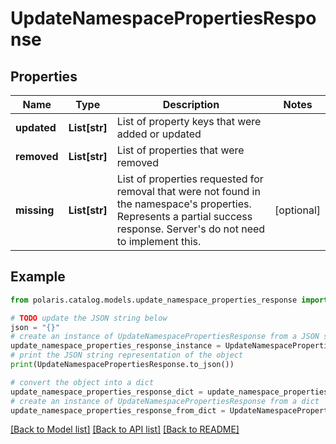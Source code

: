 <!--

 Copyright (c) 2024 Snowflake Computing Inc.
 
 Licensed under the Apache License, Version 2.0 (the "License");
 you may not use this file except in compliance with the License.
 You may obtain a copy of the License at
 
      http://www.apache.org/licenses/LICENSE-2.0
 
 Unless required by applicable law or agreed to in writing, software
 distributed under the License is distributed on an "AS IS" BASIS,
 WITHOUT WARRANTIES OR CONDITIONS OF ANY KIND, either express or implied.
 See the License for the specific language governing permissions and
 limitations under the License.

-->
# UpdateNamespacePropertiesResponse

## Properties

Name | Type | Description | Notes
------------ | ------------- | ------------- | -------------
**updated** | **List[str]** | List of property keys that were added or updated | 
**removed** | **List[str]** | List of properties that were removed | 
**missing** | **List[str]** | List of properties requested for removal that were not found in the namespace&#39;s properties. Represents a partial success response. Server&#39;s do not need to implement this. | [optional] 

## Example

```python
from polaris.catalog.models.update_namespace_properties_response import UpdateNamespacePropertiesResponse

# TODO update the JSON string below
json = "{}"
# create an instance of UpdateNamespacePropertiesResponse from a JSON string
update_namespace_properties_response_instance = UpdateNamespacePropertiesResponse.from_json(json)
# print the JSON string representation of the object
print(UpdateNamespacePropertiesResponse.to_json())

# convert the object into a dict
update_namespace_properties_response_dict = update_namespace_properties_response_instance.to_dict()
# create an instance of UpdateNamespacePropertiesResponse from a dict
update_namespace_properties_response_from_dict = UpdateNamespacePropertiesResponse.from_dict(update_namespace_properties_response_dict)
```
[[Back to Model list]](../README.md#documentation-for-models) [[Back to API list]](../README.md#documentation-for-api-endpoints) [[Back to README]](../README.md)


